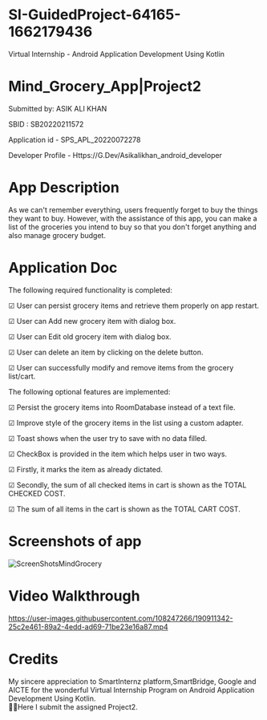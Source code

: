 # SI-GuidedProject-64165-1662179436
Virtual Internship - Android Application Development Using Kotlin

# Mind_Grocery_App|Project2

Submitted by: ASIK ALI KHAN

SBID	:	SB20220211572

Application id - SPS_APL_20220072278

Developer Profile -
Https://G.Dev/Asikalikhan_android_developer


# App Description

As we can't remember everything, users frequently forget to buy the things they want to buy. However, with the assistance of this app, you can make a list of the groceries you intend to buy so that you don't forget anything and also manage grocery budget.


# Application Doc

The following required functionality is completed:

☑ User can persist grocery items and retrieve them properly on app restart.
 
☑ User can Add new grocery item with dialog box.

☑ User can Edit old grocery item with dialog box.
 
☑ User can delete an item by clicking on the delete button.
 
☑ User can successfully modify and remove items from the grocery list/cart.
 
 
 
The following optional features are implemented:
 
☑ Persist the grocery items into RoomDatabase instead of a text file.
 
☑ Improve style of the grocery items in the list using a custom adapter.

☑ Toast shows when the user try to save with no data filled.

☑ CheckBox is provided in the item which helps user in two ways.

☑ Firstly, it marks the item as already dictated.

☑ Secondly, the sum of all checked items in cart is shown as the TOTAL CHECKED COST.

☑ The sum of all items in the cart is shown as the TOTAL CART COST.



# Screenshots of app

![ScreenShotsMindGrocery](https://user-images.githubusercontent.com/108247266/190911303-4deb3c26-71e4-4b43-b1a6-7a816beebd6b.png)





# Video Walkthrough 



https://user-images.githubusercontent.com/108247266/190911342-25c2e461-89a2-4edd-ad69-71be23e16a87.mp4



# Credits

 My sincere appreciation to SmartInternz platform,SmartBridge, Google and AICTE for the wonderful Virtual Internship Program on Android Application Development Using Kotlin.  
🙆‍ ✔Here I submit the assigned Project2.
    
